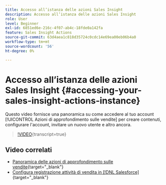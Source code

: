 ```yaml
---
title: Accesso all’istanza delle azioni Sales Insight
description: Accesso all’istanza delle azioni Sales Insight
role: User
level: Beginner
exl-id: 6851ed6e-216c-4f07-ab4c-18fde0a142fa
feature: Sales Insight Actions
source-git-commit: 63d4aea1c818d35724c0cdc14e69ea00eb06b4a0
workflow-type: tm+mt
source-wordcount: '56'
ht-degree: 0%

---
```


# Accesso all’istanza delle azioni Sales Insight {#accessing-your-sales-insight-actions-instance}

Questo video fornisce una panoramica su come accedere al tuo account [!UICONTROL Azioni di approfondimento sulle vendite] per creare contenuti, configurare l&#39;account, invitare un nuovo utente e altro ancora.

>[!VIDEO](https://video.tv.adobe.com/v/3441591/?quality=12&learn=on&captions=ita){transcript=true}

## Video correlati

* [Panoramica delle azioni di approfondimento sulle vendite](/help/sales-insight-actions/sales-insight-actions-overview.md){target="_blank"}
* [Configura registrazione attività di vendita in [!DNL Salesforce]](/help/sales-insight-actions/configure-sales-activity-logging-to-salesforce.md){target="_blank"}
